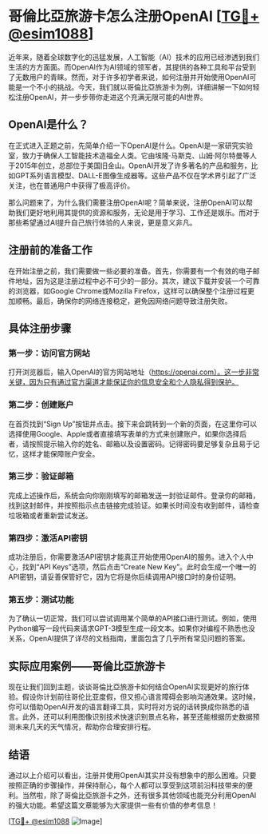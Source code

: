 # 哥倫比亞旅游卡怎么注册OpenAI [[TG💪+ @esim1088](https://t.me/s/esim1088)]

近年来，随着全球数字化的迅猛发展，人工智能（AI）技术的应用已经渗透到我们生活的方方面面。而OpenAI作为AI领域的领军者，其提供的各种工具和平台受到了无数用户的青睐。然而，对于许多初学者来说，如何注册并开始使用OpenAI可能是一个不小的挑战。今天，我们就以哥倫比亞旅游卡为例，详细讲解一下如何轻松注册OpenAI，并一步步带你走进这个充满无限可能的AI世界。

## OpenAI是什么？

在正式进入正题之前，先简单介绍一下OpenAI是什么。OpenAI是一家研究实验室，致力于确保人工智能技术造福全人类。它由埃隆·马斯克、山姆·阿尔特曼等人于2015年创立，总部位于美国旧金山。OpenAI开发了许多著名的产品和服务，比如GPT系列语言模型、DALL-E图像生成器等。这些产品不仅在学术界引起了广泛关注，也在普通用户中获得了极高评价。

那么问题来了，为什么我们需要注册OpenAI呢？简单来说，注册OpenAI可以帮助我们更好地利用其提供的资源和服务，无论是用于学习、工作还是娱乐。而对于那些希望通过AI提升自己旅行体验的人来说，更是意义非凡。

## 注册前的准备工作

在开始注册之前，我们需要做一些必要的准备。首先，你需要有一个有效的电子邮件地址，因为这是注册过程中必不可少的一部分。其次，建议下载并安装一个可靠的浏览器，如Google Chrome或Mozilla Firefox，这样可以确保整个注册过程更加顺畅。最后，确保你的网络连接稳定，避免因网络问题导致注册失败。

## 具体注册步骤

### 第一步：访问官方网站

打开浏览器后，输入OpenAI的官方网站地址（https://openai.com）。这一步非常关键，因为只有通过官方渠道才能保证你的信息安全和个人隐私得到保护。

### 第二步：创建账户

在首页找到“Sign Up”按钮并点击。接下来会跳转到一个新的页面，在这里你可以选择使用Google、Apple或者直接填写表单的方式来创建账户。如果你选择后者，请按照提示输入你的姓名、邮箱以及设置密码。记得密码要足够复杂且易于记忆，这样才能保障账户安全。

### 第三步：验证邮箱

完成上述操作后，系统会向你刚刚填写的邮箱发送一封验证邮件。登录你的邮箱，找到这封邮件，并按照指示点击链接完成验证。如果长时间没有收到邮件，请检查垃圾箱或者重新尝试发送。

### 第四步：激活API密钥

成功注册后，你需要激活API密钥才能真正开始使用OpenAI的服务。进入个人中心，找到“API Keys”选项，然后点击“Create New Key”。此时会生成一个唯一的API密钥，请妥善保管好它，因为它将是你后续调用API接口时的身份证明。

### 第五步：测试功能

为了确认一切正常，我们可以尝试调用某个简单的API接口进行测试。例如，使用Python编写一段代码来请求GPT-3模型生成一段文本。如果你对编程不熟悉也没关系，OpenAI提供了详尽的文档指南，里面包含了几乎所有常见问题的答案。

## 实际应用案例——哥倫比亞旅游卡

现在让我们回到主题，谈谈哥倫比亞旅游卡如何结合OpenAI实现更好的旅行体验。假设你计划前往哥伦比亚度假，但又担心语言障碍会影响沟通效果。这时候，你可以借助OpenAI开发的语言翻译工具，实时将对方说的话转换成你熟悉的语言。此外，还可以利用图像识别技术快速识别景点名称，甚至还能根据历史数据预测未来几天的天气情况，帮助你合理安排行程。

## 结语

通过以上介绍可以看出，注册并使用OpenAI其实并没有想象中的那么困难。只要按照正确的步骤操作，并保持耐心，每个人都可以享受到这项前沿科技带来的便利。当然啦，除了哥倫比亞旅游卡之外，还有很多其他领域也能充分利用OpenAI的强大功能。希望这篇文章能够为大家提供一些有价值的参考信息！

[[TG💪+ @esim1088](https://t.me/s/esim1088) ![Image](https://i.postimg.cc/4NQfJmqS/Snipaste-2025-05-13-00-14-12.png)]